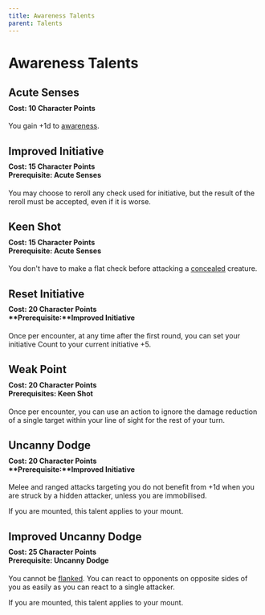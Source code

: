 ```yaml
---
title: Awareness Talents
parent: Talents
---
```


# Awareness Talents

## Acute Senses

<div style="margin-top:-10px;"></div>

#### **Cost:** 10 Character Points
You gain +1d to [awareness](https://stormchaserroleplaying.com/stormchaserRPG/General/Awareness/).

## Improved Initiative

<div style="margin-top:-10px;"></div>

#### **Cost:** 15 Character Points<br>**Prerequisite:** Acute Senses
You may choose to reroll any check used for initiative, but the result of the reroll must be accepted, even if it is worse.

## Keen Shot

<div style="margin-top:-10px;"></div>

#### **Cost:** 15 Character Points<br>**Prerequisite:** Acute Senses
You don't have to make a flat check before attacking a [concealed](https://stormchaserroleplaying.com/stormchaserRPG/General/Awareness/Concealment/#concealed) creature.

## Reset Initiative

<div style="margin-top:-10px;"></div>

#### **Cost:** 20 Character Points<br>**Prerequisite:**Improved Initiative
Once per encounter, at any time after the first round, you can set your initiative Count to your current initiative +5.

## Weak Point

<div style="margin-top:-10px;"></div>

#### **Cost:** 20 Character Points<br>**Prerequisites:** Keen Shot
Once per encounter, you can use an action to ignore the damage reduction of a single target within your line of sight for the rest of your turn.

## Uncanny Dodge

<div style="margin-top:-10px;"></div>

#### **Cost:** 20 Character Points<br>**Prerequisite:**Improved Initiative
Melee and ranged attacks targeting you do not benefit from +1d when you are struck by a hidden attacker, unless you are immobilised.

If you are mounted, this talent applies to your mount.

## Improved Uncanny Dodge

<div style="margin-top:-10px;"></div>

#### **Cost:** 25 Character Points<br>**Prerequisite:** Uncanny Dodge
You cannot be [flanked](https://stormchaserroleplaying.com/stormchaserRPG/Combat/Movement/Flanking/). You can react to opponents on opposite sides of you as easily as you can react to a single attacker.

If you are mounted, this talent applies to your mount.
